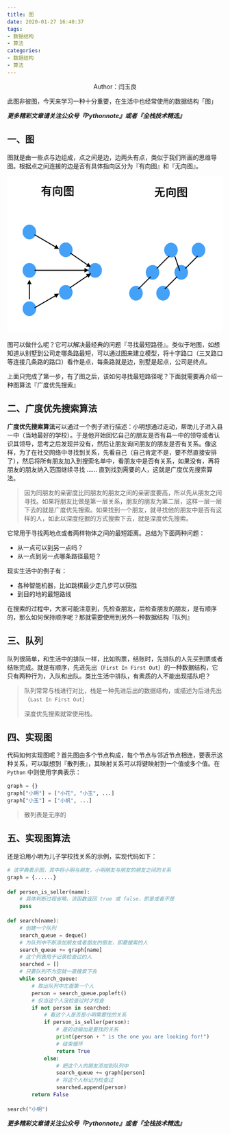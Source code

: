 ```yaml
---
title: 图
date: 2020-01-27 16:40:37
tags:
- 数据结构
- 算法
categories:
- 数据结构
- 算法
---
```


 <center>Author：闫玉良</center> 

此图非彼图，今天来学习一种十分重要，在生活中也经常使用的数据结构「图」

<!--more-->

***更多精彩文章请关注公众号『Pythonnote』或者『全栈技术精选』***

## 一、图

图就是由一些点与边组成，点之间是边，边两头有点，类似于我们所画的思维导图。根据点之间连接的边是否有具体指向区分为『有向图』和『无向图』。

![图](https://github.com/EthanYan6/pic/raw/master/%E6%9C%89%E5%90%91%E5%9B%BE.png)

图可以做什么呢？它可以解决最经典的问题『寻找最短路径』。类似于地图，如想知道从别墅到公司走哪条路最短，可以通过图来建立模型，将十字路口（三叉路口等连接几条路的路口）看作是点，每条路就是边，别墅是起点，公司是终点。

上面只完成了第一步，有了图之后，该如何寻找最短路径呢？下面就需要再介绍一种图算法『广度优先搜索』

## 二、广度优先搜索算法

**广度优先搜索算法**可以通过一个例子进行描述：小明想通过走动，帮助儿子进入县一中（当地最好的学校）。于是他开始回忆自己的朋友是否有县一中的领导或者认识其领导，思考之后发现并没有，然后让朋友询问朋友的朋友是否有关系。像这样，为了在社交网络中寻找到关系，先看自己（自己肯定不是，要不然直接安排了），然后将所有朋友加入到搜索名单中，看朋友中是否有关系，如果没有，再将朋友的朋友纳入范围继续寻找 ...... 直到找到需要的人，这就是广度优先搜索算法。

> 因为同朋友的亲密度比同朋友的朋友之间的亲密度要高，所以先从朋友之间寻找。如果将朋友比做是第一层关系，朋友的朋友为第二层，这样一层一层下去的就是广度优先搜索。如果找到一个朋友，就寻找他的朋友中是否有这样的人，如此以深度挖掘的方式搜索下去，就是深度优先搜索。

它常用于寻找两地点或者两样物体之间的最短距离。总结为下面两种问题：

* 从一点可以到另一点吗？
* 从一点到另一点哪条路径最短？

现实生活中的例子有：

* 各种智能机器，比如跳棋最少走几步可以获胜
* 到目的地的最短路线

在搜索的过程中，大家可能注意到，先检查朋友，后检查朋友的朋友，是有顺序的，那么如何保持顺序呢？那就需要使用到另外一种数据结构『队列』

## 三、队列

队列很简单，和生活中的排队一样，比如购票，结账时，先排队的人先买到票或者结账完成。就是有顺序，先进先出（`First In First Out`）的一种数据结构，它只有两种行为，入队和出队。类比生活中排队，有素质的人不能出现插队吧？

> 队列常常与栈进行对比，栈是一种先进后出的数据结构，或描述为后进先出（`Last In First Out`）
>
> 深度优先搜索就常使用栈。

## 四、实现图

代码如何实现图呢？首先图由多个节点构成，每个节点与邻近节点相连，要表示这种关系，可以联想到『散列表』，其映射关系可以将键映射到一个值或多个值。在 `Python` 中则使用字典表示：

```python
graph = {}
graph["小明"] = ["小花", "小玉", ...]
graph["小玉"] = ["小帆", ...]
```

> 散列表是无序的

## 五、实现图算法

还是沿用小明为儿子学校找关系的示例，实现代码如下：

```python
# 该字典表示图，其中将小明与朋友，小明朋友与朋友的朋友之间的关系
graph = {......}

def person_is_seller(name):
    # 具体判断过程省略，该函数返回 true 或 false，即是或者不是
    pass

def search(name):
    # 创建一个队列
    search_queue = deque() 
    # 为队列中不断添加朋友或者朋友的朋友，即要搜索的人
    search_queue += graph[name] 
    # 这个列表用于记录检查过的人
    searched = []
    # 只要队列不为空就一直搜索下去
    while search_queue:
        # 取出队列中左面第一个人
        person = search_queue.popleft() 
        # 仅当这个人没检查过时才检查
        if not person in searched:
            # 看这个人是否是小明需要找的关系
            if person_is_seller(person):
              	# 是的话输出是要找的关系
                print(person + " is the one you are looking for!")
                # 结束循环
                return True
            else:
              	# 把这个人的朋友添加到队列中
              	search_queue += graph[person] 
                # 将这个人标记为检查过
                searched.append(person)
		return False
  
search("小明")
```



***更多精彩文章请关注公众号『Pythonnote』或者『全栈技术精选』***